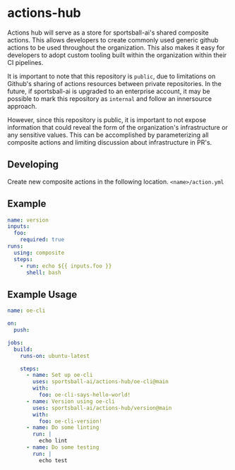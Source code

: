 # actions-hub

Actions hub will serve as a store for sportsball-ai's shared composite actions. This allows developers to create commonly used generic github actions to be used throughout the organization. This also makes it easy for developers to adopt custom tooling built within the organization within their CI pipelines. 

It is important to note that this repository is `public`, due to limitations on Github's sharing of actions resources between private repositories. In the future, if sportsball-ai is upgraded to an enterprise account, it may be possible to mark this repository as `internal` and follow an innersource approach. 

However, since this repository is public, it is important to not expose information that could reveal the form of the organization's infrastructure or any sensitive values. This can be accomplished by parameterizing all composite actions and limiting discussion about infrastructure in PR's.

## Developing

Create new composite actions in the following location. `<name>/action.yml`

## Example

```yml
name: version
inputs:
  foo:
    required: true
runs:
  using: composite
  steps:
    - run: echo ${{ inputs.foo }}
      shell: bash
```

## Example Usage

```yml
name: oe-cli

on:
  push:

jobs:
  build:
    runs-on: ubuntu-latest

    steps:
      - name: Set up oe-cli
        uses: sportsball-ai/actions-hub/oe-cli@main
        with:
          foo: oe-cli-says-hello-world!
      - name: Version using oe-cli
        uses: sportsball-ai/actions-hub/version@main
        with:
          foo: oe-cli-version!
      - name: Do some linting
        run: |
          echo lint
      - name: Do some testing
        run: |
          echo test
```

